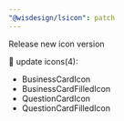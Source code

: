 ```yaml
---
"@wisdesign/lsicon": patch
---
```


Release new icon version

🔄 update icons(4):

  - BusinessCardIcon
  - BusinessCardFilledIcon
  - QuestionCardIcon
  - QuestionCardFilledIcon

